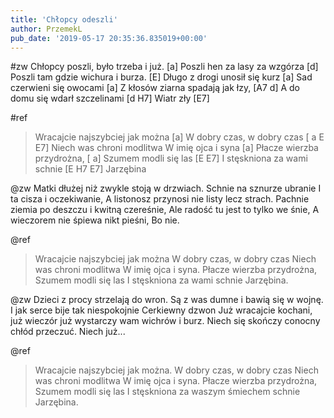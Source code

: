 ```yaml
---
title: 'Chłopcy odeszli'
author: PrzemekL
pub_date: '2019-05-17 20:35:36.835019+00:00'
---
```


#zw
Chłopcy poszli, było trzeba i już.	[a]
Poszli hen za lasy za wzgórza [d]
Poszli tam gdzie wichura i burza. [E]
Długo z drogi unosił się kurz [a]
Sad czerwieni się owocami [a]
Z kłosów ziarna spadają jak łzy, [A7 d]
A do domu się wdarł szczelinami [d H7]
Wiatr zły [E7]

#ref
>Wracajcie najszybciej jak można [a]
>W dobry czas, w dobry czas [	a E E7]
>Niech was chroni modlitwa 
>W imię ojca i syna [a]
>Płacze wierzba przydrożna, [	a]
>Szumem modli się las [E E7]
>I stęskniona za wami schnie [E H7 E7]
>Jarzębina

@zw
Matki dłużej niż zwykle stoją w drzwiach.
Schnie na sznurze ubranie
I ta cisza i oczekiwanie,
A listonosz przynosi nie listy lecz strach.
Pachnie ziemia po deszczu i kwitną czereśnie,
Ale radość tu jest to tylko we śnie,
A wieczorem nie śpiewa nikt pieśni,
Bo nie.

@ref
>Wracajcie najszybciej jak można
>W dobry czas, w dobry czas
>Niech was chroni modlitwa
>W imię ojca i syna.
>Płacze wierzba przydrożna,
>Szumem modli się las
>I stęskniona za wami schnie
>Jarzębina.

@zw
Dzieci z procy strzelają do wron.
Są z was dumne i bawią się w wojnę.
I jak serce bije tak niespokojnie
Cerkiewny dzwon
Już wracajcie kochani, już wieczór
już wystarczy wam wichrów i burz.
Niech się skończy conocny chłód przeczuć.
Niech już...

@ref
>Wracajcie najszybciej jak można.
>W dobry czas, w dobry czas
>Niech was chroni modlitwa
>W imię ojca i syna.
>Płacze wierzba przydrożna,
>Szumem modli się las
>I stęskniona za waszym śmiechem schnie
>Jarzębina.